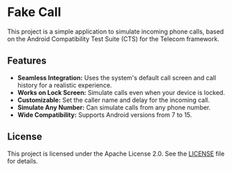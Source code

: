 # Fake Call

This project is a simple application to simulate incoming phone calls, based on the Android Compatibility Test Suite (CTS) for the Telecom framework.

## Features

*   **Seamless Integration:** Uses the system's default call screen and call history for a realistic experience.
*   **Works on Lock Screen:** Simulate calls even when your device is locked.
*   **Customizable:** Set the caller name and delay for the incoming call.
*   **Simulate Any Number:** Can simulate calls from any phone number.
*   **Wide Compatibility:** Supports Android versions from 7 to 15.

## License

This project is licensed under the Apache License 2.0. See the [LICENSE](LICENSE) file for details.